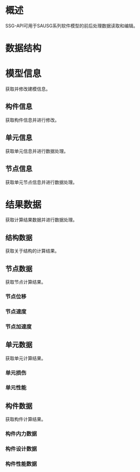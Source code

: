 # 概述

SSG-API可用于SAUSG系列软件模型的前后处理数据读取和编辑。

# 数据结构

# 模型信息

获取并修改建模信息。

## 构件信息

获取构件信息并进行修改。

## 单元信息

获取单元信息并进行数据处理。

## 节点信息

获取单元节点信息并进行数据处理。

# 结果数据

获取计算结果数据并进行数据处理。

## 结构数据

获取关于结构的计算结果。

## 节点数据

获取节点计算结果。

### 节点位移

### 节点速度

### 节点加速度

## 单元数据

获取单元计算结果。

### 单元损伤

### 单元性能

## 构件数据

获取构件计算结果。

### 构件内力数据

### 构件设计数据

### 构件性能数据